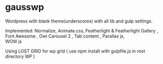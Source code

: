 # gausswp
Wordpress with blank theme(underscores) with all lib and gulp settings.

Implemented:
Normalize, 
Animate.css, 
Featherlight & Featherlight Gallery ,
Font Awesome ,
Owl Carousel 2 ,
Tab content ,
Parallax js,  
WOW js 

Using LOST GRID for wp grid ( use npm install with gulpfile.js in root directory WP )

